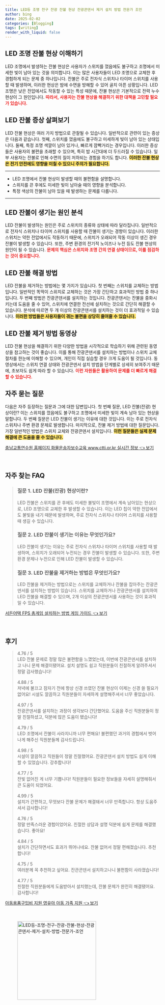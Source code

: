 ```yaml
---
title: LED등 조명 전구 잔광 잔불 현상 잔광콘덴서 제거 설치 방법 전문가 조언
author: bing
date: 2025-02-02
categories: [Blogging]
tags: [writing]
render_with_liquid: false
---
```



<h2 id='LED_조명_잔불_현상_이해하기'>LED 조명 잔불 현상 이해하기</h2>

<p>LED 조명에서 발생하는 잔불 현상은 사용자가 스위치를 껐음에도 불구하고 조명에서 미세한 빛이 남아 있는 것을 의미합니다. 이는 많은 사용자들이 LED 조명으로 교체한 후 경험하게 되는 문제 중 하나입니다. 잔불은 주로 전자식 스위치나 타이머 스위치를 사용할 때 발생하며, 이러한 현상은 밤에 수면을 방해할 수 있어 골치 아픈 상황입니다. LED 조명은 낮은 전압에서도 작동할 수 있는 특성 때문에, 잔불 현상은 기본적으로 전력 누수 현상이 그 원인입니다. <b><span style="color: #ee2323;">따라서, 사용자는 잔불 현상을 해결하기 위한 대책을 고민할 필요가 있습니다.</span></b></p>

<h2 id='LED_잔불_증상'>LED 잔불 증상 살펴보기</h2>

<p>LED 잔불 현상은 여러 가지 방법으로 관찰될 수 있습니다. 일반적으로 관련이 있는 증상은 다음과 같습니다. 첫째, 스위치를 껐음에도 불구하고 미세하게 빛이 남아 있는 상태입니다. 둘째, 특정 조명 색깔이 남아 있거나, 빠르게 깜빡거리는 경우입니다. 이러한 증상들은 사용자의 불편을 초래할 수 있으며, 특히 밤 시간대에 더 두드러질 수 있습니다. 일부 사용자는 잔불로 인해 수면의 질이 저하되는 경험을 하기도 합니다. <b><span style="background-color: #ffe066;">이러한 잔불 현상은 전기 안전에도 영향을 미칠 수 있으니 주의가 필요합니다.</span></b></p>

<hr />

<ul>
    <li>LED 조명에서 잔불 현상이 발생할 때의 불편함을 설명합니다.</li>
    <li>스위치를 끈 후에도 미세한 빛이 남아술 때의 영향을 분석합니다.</li>
    <li>특정 색상의 잔불이 남아 있을 때 발생하는 문제를 다룹니다.</li>
</ul>

<hr />

<h2 id='LED_잔불_발생_원인'>LED 잔불이 생기는 원인 분석</h2>

<p>LED 잔불이 발생하는 원인은 주로 스위치의 종류와 상태에 따라 달라집니다. 일반적으로 전자식 스위치나 타이머 스위치를 사용할 때 잔불이 생기는 경향이 있습니다. 이러한 스위치는 약한 전압에서도 작동하기 때문에, 스위치가 오래되어 작동 이상이 생긴 경우 잔불이 발생할 수 있습니다. 또한, 주변 환경의 전기적 노이즈나 누전 등도 잔불 현상의 원인이 될 수 있습니다. <b><span style="color: #ee2323;">문제의 핵심은 스위치와 조명 간의 연결 상태이므로, 이를 점검하는 것이 중요합니다.</span></b></p>

<h2 id='LED_잔불_해결_방법'>LED 잔불 해결 방법</h2>

<p>LED 잔불을 제거하는 방법에는 몇 가지가 있습니다. 첫 번째는 스위치를 교체하는 방법입니다. 일반적인 똑딱이 스위치로 교체하는 것은 가장 간단하고 효과적인 방법 중 하나입니다. 두 번째 방법은 잔광콘덴서를 설치하는 것입니다. 잔광콘덴서는 잔불을 중화시키는데 도움을 줄 수 있어, 스위치에 연결한 전선에 설치하는 것으로 간단히 해결할 수 있습니다. 분석에 따르면 두 개 이상의 잔광콘덴서를 설치하는 것이 더 효과적일 수 있습니다. <b><span style="background-color: #ffe066;">이러한 방법들은 사용자들이 겪는 불편을 상당히 줄여줄 수 있습니다.</span></b></p>

<h2 id='LED_잔불_제거_방법_동영상'>LED 잔불 제거 방법 동영상</h2>

<p>LED 잔불 현상을 해결하기 위한 다양한 방법을 시각적으로 학습하기 위해 관련된 동영상을 참고하는 것이 좋습니다. 이를 통해 잔광콘덴서를 설치하는 방법이나 스위치 교체 절차를 한눈에 이해할 수 있으며, 개인이 직접 실습할 경우 크게 도움이 될 것입니다. 동영상에서는 스위치 연결 상태와 잔광콘덴서 설치 방법을 단계별로 상세히 보여주기 때문에, 초보자도 쉽게 따라 할 수 있습니다. <b><span style="color: #ee2323;">이런 자원들은 활용하여 문제를 더 빠르게 해결할 수 있습니다.</span></b></p>

<h2 id='자주_묻는_질문'>자주 묻는 질문</h2>

<p>다음은 자주 등장하는 질문과 그에 대한 답변입니다. 첫 번째 질문, LED 잔불(잔광) 현상이란? 이는 스위치를 껐음에도 불구하고 조명에서 미세한 빛이 계속 남아 있는 현상을 말합니다. 두 번째 질문은 LED 잔불이 생기는 이유에 대한 것입니다. 이는 주로 전자식 스위치나 주변 환경 문제로 발생합니다. 마지막으로, 잔불 제거 방법에 대한 질문입니다. 가장 일반적인 방법은 스위치 교체와 잔광콘덴서 설치입니다. <b><span style="background-color: #ffe066;">이런 질문들은 실제 문제 해결에 큰 도움을 줄 수 있습니다.</span></b></p>


<p><a class="click-button" title="충남교통연수원 홈페이지 화물운송자보수교육 www.ctti.or.kr 실시간 정보" href="https://24nara.github.io/posts/%EC%B6%A9%EB%82%A8%EA%B5%90%ED%86%B5%EC%97%B0%EC%88%98%EC%9B%90-%ED%99%88%ED%8E%98%EC%9D%B4%EC%A7%80-%ED%99%94%EB%AC%BC%EC%9A%B4%EC%86%A1%EC%9E%90%EB%B3%B4%EC%88%98%EA%B5%90%EC%9C%A1-www.ctti.or.kr-%EC%8B%A4%EC%8B%9C%EA%B0%84-%EC%A0%95%EB%B3%B4/" rel="dofollow">충남교통연수원 홈페이지 화물운송자보수교육 www.ctti.or.kr 실시간 정보 👈 보기</a></p><br>
<h2 id='자주_찾는_FAQ'>자주 찾는 FAQ</h2>
<div itemscope="" itemtype="https://schema.org/FAQPage"> 
<blockquote> 
<div itemscope="" itemprop="mainEntity" itemtype="https://schema.org/Question"> 
<h3 itemprop="name">질문 1. LED 잔불(잔광) 현상이란? </h3> 
<div itemscope="" itemprop="acceptedAnswer" itemtype="https://schema.org/Answer"> 
<span itemprop="text"> 
<p>LED 잔불은 스위치를 끈 후에도 미세한 불빛이 조명에서 계속 남아있는 현상으로, LED 조명으로 교체한 후 발생할 수 있습니다. 이는 LED 칩이 약한 전압에서도 불빛을 내기 때문에 발생하며, 주로 전자식 스위치나 타이머 스위치를 사용할 때 생길 수 있습니다.</p> 
</span> 
</div> 
</div> 

<div itemscope="" itemprop="mainEntity" itemtype="https://schema.org/Question"> 
<h3 itemprop="name">질문 2. LED 잔불이 생기는 이유는 무엇인가요?</h3> 
<div itemscope="" itemprop="acceptedAnswer" itemtype="https://schema.org/Answer"> 
<span itemprop="text"> 
<p>LED 잔불이 생기는 이유는 주로 전자식 스위치나 타이머 스위치를 사용할 때 발생하며, 스위치가 오래되어 누전되는 경우 잔불이 발생할 수 있습니다. 또한, 주변 환경 문제나 누전으로 인해 LED 잔불이 발생할 수 있습니다.</p> 
</span> 
</div> 
</div> 

<div itemscope="" itemprop="mainEntity" itemtype="https://schema.org/Question"> 
<h3 itemprop="name">질문 3. LED 잔불을 제거하는 방법은 무엇인가요?</h3> 
<div itemscope="" itemprop="acceptedAnswer" itemtype="https://schema.org/Answer"> 
<span itemprop="text"> 
<p>LED 잔불을 제거하는 방법으로는 스위치를 교체하거나 잔불을 잡아주는 잔광콘덴서를 설치하는 방법이 있습니다. 스위치를 교체하거나 잔광콘덴서를 설치하여 LED 잔불을 해결할 수 있으며, 2개 이상의 잔광콘덴서를 사용하는 것이 효과적일 수 있습니다.</p> 
</span> 
</div> 
</div> 
</blockquote> 
</div>
<p><a class="click-button" title="서든어택 FPS 총게임 설치하는 방법 게임 가이드" href="https://24nara.github.io/posts/%EC%84%9C%EB%93%A0%EC%96%B4%ED%83%9D-FPS-%EC%B4%9D%EA%B2%8C%EC%9E%84-%EC%84%A4%EC%B9%98%ED%95%98%EB%8A%94-%EB%B0%A9%EB%B2%95-%EA%B2%8C%EC%9E%84-%EA%B0%80%EC%9D%B4%EB%93%9C/" rel="dofollow">서든어택 FPS 총게임 설치하는 방법 게임 가이드 👈 보기</a></p><br>
<h2 id='후기'>후기</h2>
<div itemscope itemtype="https://schema.org/Product">
  <blockquote>
  <div itemprop="review" itemscope itemtype="https://schema.org/Review">
      <div itemprop="reviewRating" itemscope itemtype="https://schema.org/Rating"> <span itemprop="ratingValue">4.76</span> / <span itemprop="bestRating">5</span> </div>
      <span itemprop="reviewBody">LED 잔불 문제로 정말 많은 불편함을 느꼈었는데, 이번에 잔광콘덴서를 설치하고 나니 문제 해결이됐어요. 설치 설명도 쉽고 직원분들이 친절하게 알려주셔서 정말 감사했습니다!</span>
  </div>
  <br>
  <div itemprop="review" itemscope itemtype="https://schema.org/Review">
      <div itemprop="reviewRating" itemscope itemtype="https://schema.org/Rating"> <span itemprop="ratingValue">4.88</span> / <span itemprop="bestRating">5</span> </div>
      <span itemprop="reviewBody">저녁에 불끄고 잠자기 전에 항상 신경 쓰였던 잔불 현상이 이제는 신경 쓸 필요가 없어요! 시설도 깔끔하고 직원분들이 자세하게 설명해주셔서 너무 좋았습니다.</span>
  </div>
  <br>
  <div itemprop="review" itemscope itemtype="https://schema.org/Review">
      <div itemprop="reviewRating" itemscope itemtype="https://schema.org/Rating"> <span itemprop="ratingValue">4.97</span> / <span itemprop="bestRating">5</span> </div>
      <span itemprop="reviewBody">잔광콘덴서를 설치하는 과정이 생각보다 간단했어요. 도움을 주신 직원분들이 정말 친절하셨고, 덕분에 많은 도움이 됐습니다!</span>
  </div>
  <br>
  <div itemprop="review" itemscope itemtype="https://schema.org/Review">
      <div itemprop="reviewRating" itemscope itemtype="https://schema.org/Rating"> <span itemprop="ratingValue">4.79</span> / <span itemprop="bestRating">5</span> </div>
      <span itemprop="reviewBody">LED 조명에서 잔불이 사라지니까 너무 편해요! 불편했던 과거의 경험에서 벗어나게 해주신 직원분들께 감사드립니다.</span>
  </div>
  <br>
  <div itemprop="review" itemscope itemtype="https://schema.org/Review">
      <div itemprop="reviewRating" itemscope itemtype="https://schema.org/Rating"> <span itemprop="ratingValue">4.98</span> / <span itemprop="bestRating">5</span> </div>
      <span itemprop="reviewBody">시설이 깔끔하고 직원들이 정말 친절했어요. 잔광콘덴서 설치 방법도 쉽게 이해할 수 있었습니다. 강추합니다!</span>
  </div>
  <br>
  <div itemprop="review" itemscope itemtype="https://schema.org/Review">
      <div itemprop="reviewRating" itemscope itemtype="https://schema.org/Rating"> <span itemprop="ratingValue">4.77</span> / <span itemprop="bestRating">5</span> </div>
      <span itemprop="reviewBody">잔빛 없어진 게 너무 기쁩니다! 직원분들이 필요한 정보들을 자세히 설명해줘서 큰 도움이 되었어요.</span>
  </div>
  <br>
  <div itemprop="review" itemscope itemtype="https://schema.org/Review">
      <div itemprop="reviewRating" itemscope itemtype="https://schema.org/Rating"> <span itemprop="ratingValue">4.99</span> / <span itemprop="bestRating">5</span> </div>
      <span itemprop="reviewBody">설치가 간편하고, 무엇보다 잔불 문제가 해결돼서 너무 만족합니다. 항상 도움주셔서 감사합니다!</span>
  </div>
  <br>
  <div itemprop="review" itemscope itemtype="https://schema.org/Review">
      <div itemprop="reviewRating" itemscope itemtype="https://schema.org/Rating"> <span itemprop="ratingValue">4.76</span> / <span itemprop="bestRating">5</span> </div>
      <span itemprop="reviewBody">정말 만족스러운 경험이었어요. 친절한 상담과 설명 덕분에 쉽게 문제를 해결했습니다. 좋아요!</span>
  </div>
  <br>
  <div itemprop="review" itemscope itemtype="https://schema.org/Review">
      <div itemprop="reviewRating" itemscope itemtype="https://schema.org/Rating"> <span itemprop="ratingValue">4.84</span> / <span itemprop="bestRating">5</span> </div>
      <span itemprop="reviewBody">설치가 간단하면서도 효과가 뛰어나네요. 잔불 없어서 정말 편해졌습니다. 추천합니다!</span>
  </div>
  <br>
  <div itemprop="review" itemscope itemtype="https://schema.org/Review">
      <div itemprop="reviewRating" itemscope itemtype="https://schema.org/Rating"> <span itemprop="ratingValue">4.75</span> / <span itemprop="bestRating">5</span> </div>
      <span itemprop="reviewBody">여러분께 꼭 추천하고 싶어요. 잔관콘덴서 설치하고나니 불편함이 사라졌습니다!</span>
  </div>
  <br>
  <div itemprop="review" itemscope itemtype="https://schema.org/Review">
      <div itemprop="reviewRating" itemscope itemtype="https://schema.org/Rating"> <span itemprop="ratingValue">4.77</span> / <span itemprop="bestRating">5</span> </div>
      <span itemprop="reviewBody">친절한 직원분들에게 도움받아서 설치했는데, 잔불 문제가 완전히 해결됐어요. 감사합니다!</span>
  </div>
  </blockquote>
</div>
<p><a class="click-button" title="아동용품구입비 지원 영유아 아동 가족 지원" href="https://24nara.github.io/posts/%EC%95%84%EB%8F%99%EC%9A%A9%ED%92%88%EA%B5%AC%EC%9E%85%EB%B9%84-%EC%A7%80%EC%9B%90-%EC%98%81%EC%9C%A0%EC%95%84-%EC%95%84%EB%8F%99-%EA%B0%80%EC%A1%B1-%EC%A7%80%EC%9B%90/" rel="dofollow">아동용품구입비 지원 영유아 아동 가족 지원 👈 보기</a></p><br>
<figure class="image"><img src="https://24nara.github.io/assets/img/thumbnail/LED등-조명-전구-잔광-잔불-현상-잔광콘덴서-제거-설치-방법-전문가-조언.webp" alt="LED등-조명-전구-잔광-잔불-현상-잔광콘덴서-제거-설치-방법-전문가-조언" width="256" height="256"></figure>